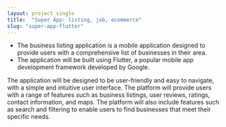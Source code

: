 ```yaml
---
layout: project_single
title:  "Super App: listing, job, ecommerce"
slug: "super-app-flutter"
---
```

- The business listing application is a mobile application designed to provide users with a comprehensive list of businesses in their area.
- The application will be built using Flutter, a popular mobile app development framework developed by Google.


The application will be designed to be user-friendly and easy to navigate, with a simple and intuitive user interface. The platform will provide users with a range of features such as business listings, user reviews, ratings, contact information, and maps. The platform will also include features such as search and filtering to enable users to find businesses that meet their specific needs.